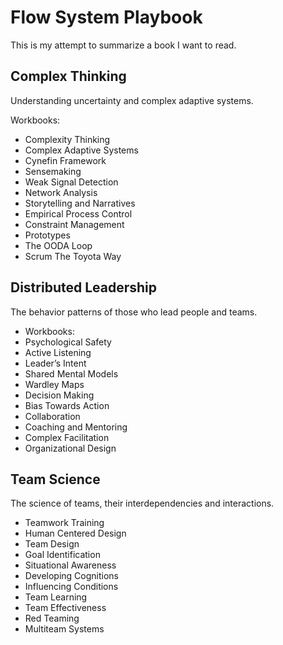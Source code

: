 # Flow System Playbook

This is my attempt to summarize a book I want to read.

## Complex Thinking
Understanding uncertainty and complex adaptive systems.

Workbooks:
* Complexity Thinking
* Complex Adaptive Systems
* Cynefin Framework
* Sensemaking
* Weak Signal Detection
* Network Analysis
* Storytelling and Narratives
* Empirical Process Control
* Constraint Management
* Prototypes
* The OODA Loop
* Scrum The Toyota Way

## Distributed Leadership
The behavior patterns of those who lead people and teams.

* Workbooks:
* Psychological Safety
* Active Listening
* Leader’s Intent
* Shared Mental Models
* Wardley Maps
* Decision Making
* Bias Towards Action
* Collaboration
* Coaching and Mentoring
* Complex Facilitation
* Organizational Design

## Team Science
The science of teams, their interdependencies and interactions.

* Teamwork Training
* Human Centered Design
* Team Design
* Goal Identification
* Situational Awareness
* Developing Cognitions
* Influencing Conditions
* Team Learning
* Team Effectiveness
* Red Teaming
* Multiteam Systems
